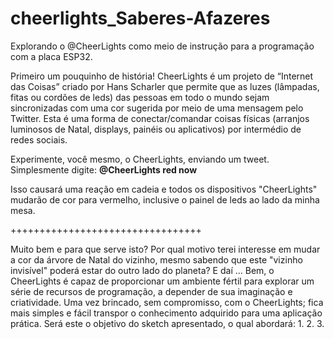 # cheerlights_Saberes-Afazeres
Explorando o @CheerLights como meio de instrução para a programação com a placa ESP32. 

Primeiro um pouquinho de história!
CheerLights é um projeto de “Internet das Coisas” criado por Hans Scharler que permite que as luzes (lâmpadas, fitas ou cordões de leds) das pessoas em todo o mundo sejam sincronizadas com uma cor sugerida por meio de uma mensagem pelo Twitter. Esta é uma forma de conectar/comandar coisas físicas (arranjos luminosos de Natal, displays, painéis ou aplicativos) por intermédio de redes sociais.

Experimente, você mesmo, o CheerLights, enviando um tweet. Simplesmente digite: **@CheerLights red now** <enter>

Isso causará uma reação em cadeia e todos os dispositivos "CheerLights" mudarão de cor para vermelho, inclusive o painel de leds ao lado da minha mesa.

+++++++++++++++++++++++++++++++++

Muito bem e para que serve isto? Por qual motivo terei interesse em mudar a cor da árvore de Natal do vizinho, mesmo sabendo que este "vizinho invisível" poderá estar do outro lado do planeta? E daí ...
Bem, o CheerLights é capaz de proporcionar um ambiente fértil para explorar um série de recursos de programação, a depender de sua imaginação e criatividade. Uma vez brincado, sem  compromisso, com o CheerLights; fica mais simples e fácil transpor o conhecimento adquirido para uma aplicação prática. Será este o objetivo do sketch apresentado, o qual abordará:
1.
2. 
3.
